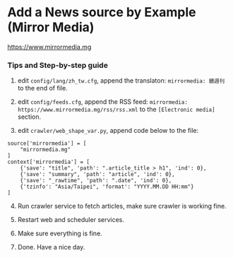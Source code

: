 # Add a News source by Example (Mirror Media)

https://www.mirrormedia.mg

### Tips and Step-by-step guide

1. edit `config/lang/zh_tw.cfg`, append the translaton: `mirrormedia: 鏡週刊` to the end of file.

2. edit `config/feeds.cfg`, append the RSS feed: `mirrormedia: https://www.mirrormedia.mg/rss/rss.xml` to the `[Electronic media]` section.

3. edit `crawler/web_shape_var.py`, append code below to the file:

```python3
source['mirrormedia'] = [
    "mirrormedia.mg"
]
context['mirrormedia'] = [
    {'save': "title", 'path': ".article_title > h1", 'ind': 0},
    {'save': "summary", 'path': "article", 'ind': 0},
    {'save': "_rawtime", 'path': ".date", 'ind': 0},
    {'tzinfo': "Asia/Taipei", 'format': "YYYY.MM.DD HH:mm"}
]
```

4. Run crawler service to fetch articles, make sure crawler is working fine.

5. Restart web and scheduler services.

6. Make sure everything is fine.

7. Done. Have a nice day.